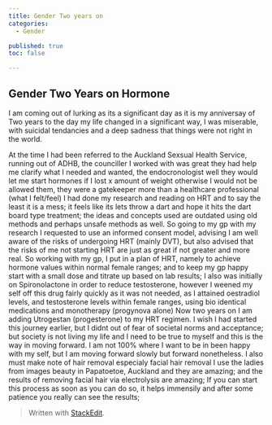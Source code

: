 ```yaml
---
title: Gender Two years on
categories:
  - Gender

published: true
toc: false

---
```

## Gender Two Years on Hormone

I am coming out of lurking as its a significant day as it is my anniversay of Two years to the day my life changed in a significant way, I was miserable, with suicidal tendancies and a deep sadness that things were not right in the world.

At the time I had been referred to the Auckland Sexsual Health Service, running out of ADHB, the counciller I worked with was great they had help me clarify what I needed and wanted, the endocronologist well they would let me start hormones if I lost x amount of weight otherwise I would not be allowed them, they were a gatekeeper more than a healthcare professional (what I felt/feel)
I had done my research and reading on HRT and to say the least it is a mess; it feels like its lets throw a dart and hope it hits the dart board type treatment; the ideas and concepts used are outdated using old methods and perhaps unsafe methods as well.
So going to my gp with my research I requested to use an informed consent model, advising I am well aware of the risks of undergoing HRT (mainly DVT), but also advised that the risks of me not starting HRT are just as great if not greater and more real.
So working with my gp, I put in a plan of HRT, namely to achieve hormone values within normal female ranges; and to keep my gp happy start with a small dose and titrate up based on lab results;
I also was initially on Spironolactone in order to reduce testosterone, however I weened my self off this drug fairly quickly as it was not needed, as I attained oestradiol levels, and testosterone levels within female ranges, using bio identical medications and monotherapy  (progynova alone)
Now two years on I am adding Utrogestan (progesterone) to my HRT regimen.
I wish I had started this journey earlier, but I didnt out of fear of societal norms and acceptance; but society is not living my life and I need to be true to myself and this is the way in moving forward. I am not 100% where I want to be in been happy with my self, but I am moving forward slowly but forward nonetheless.
I also must make note of hair removal especialy facial hair removal I use the ladies from images beauty in Papatoetoe, Auckland and they are amazing; and the results of removing facial hair via electrolysis are amazing; If you can start this process as soon as you can do so, it helps immensily and after some patience you really can see the results;


> Written with [StackEdit](https://stackedit.io/).
<!--stackedit_data:
eyJoaXN0b3J5IjpbMjI0ODk4NzYxLDE2NzQzODUzNzMsLTExMD
c2NDkyNSwxOTEzNjAyNDQsODc3OTEzMTcyXX0=
-->